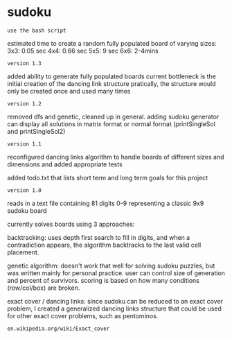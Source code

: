 # sudoku

	use the bash script

estimated time to create a random fully populated board of varying sizes:
3x3: 0.05 sec
4x4: 0.66 sec
5x5: 9 sec
6x6: 2-4mins

	version 1.3
added ability to generate fully populated boards
current bottleneck is the initial creation of the dancing link structure
pratically, the structure would only be created once and used many times

	version 1.2

removed dfs and genetic, cleaned up in general.
adding sudoku generator
can display all solutions in matrix format or normal format
(printSingleSol and printSingleSol2)

	version 1.1

reconfigured dancing links algorithm to handle boards of different sizes and
dimensions and added appropriate tests

added todo.txt that lists short term and long term goals for this project

	version 1.0

reads in a text file containing 81 digits 0-9 representing a classic 9x9
sudoku board

currently solves boards using 3 approaches:

backtracking:
uses depth first search to fill in digits, and when a contradiction appears, the
algorithm backtracks to the last valid cell placement.

genetic algorithm:
doesn't work that well for solving sudoku puzzles, but was written mainly for
personal practice. user can control size of generation and percent of survivors.
scoring is based on how many conditions (row/col/box) are broken.

exact cover / dancing links:
since sudoku can be reduced to an exact cover problem, I created a generalized
dancing links structure that could be used for other exact cover problems, such
as pentominos.

	en.wikipedia.org/wiki/Exact_cover

